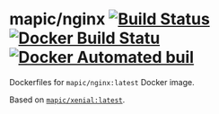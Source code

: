 # mapic/nginx [![Build Status](https://travis-ci.org/mapic/docker-mapic-nginx.svg?branch=master)](https://travis-ci.org/mapic/docker-mapic-nginx) [![Docker Build Statu](https://img.shields.io/docker/build/mapic/nginx.svg?style=flat-square)](https://hub.docker.com/r/mapic/nginx/builds/) [![Docker Automated buil](https://img.shields.io/docker/automated/mapic/nginx.svg)](https://hub.docker.com/r/mapic/nginx/)

Dockerfiles for `mapic/nginx:latest` Docker image. 

Based on [`mapic/xenial:latest`](https://github.com/mapic/docker-mapic-xenial).

